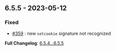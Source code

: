 
## 6.5.5 - 2023-05-12

### Fixed

- [#359](https://github.com/llaville/php-compatinfo/issues/359) : new `setcookie` signature not recognized

**Full Changelog**: [6.5.4...6.5.5](https://github.com/llaville/php-compatinfo/compare/6.5.4...6.5.5)
